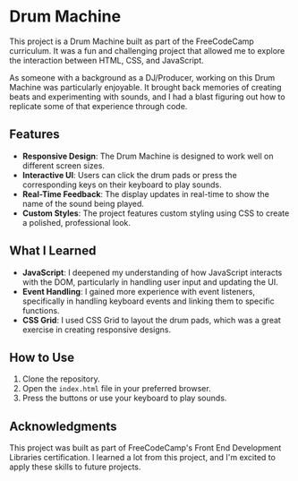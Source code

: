 # Drum Machine

This project is a Drum Machine built as part of the FreeCodeCamp curriculum. It was a fun and challenging project that allowed me to explore the interaction between HTML, CSS, and JavaScript.

As someone with a background as a DJ/Producer, working on this Drum Machine was particularly enjoyable. It brought back memories of creating beats and experimenting with sounds, and I had a blast figuring out how to replicate some of that experience through code.

## Features
- **Responsive Design**: The Drum Machine is designed to work well on different screen sizes.
- **Interactive UI**: Users can click the drum pads or press the corresponding keys on their keyboard to play sounds.
- **Real-Time Feedback**: The display updates in real-time to show the name of the sound being played.
- **Custom Styles**: The project features custom styling using CSS to create a polished, professional look.

## What I Learned
- **JavaScript**: I deepened my understanding of how JavaScript interacts with the DOM, particularly in handling user input and updating the UI.
- **Event Handling**: I gained more experience with event listeners, specifically in handling keyboard events and linking them to specific functions.
- **CSS Grid**: I used CSS Grid to layout the drum pads, which was a great exercise in creating responsive designs.

## How to Use
1. Clone the repository.
2. Open the `index.html` file in your preferred browser.
3. Press the buttons or use your keyboard to play sounds.

## Acknowledgments
This project was built as part of FreeCodeCamp's Front End Development Libraries certification. I learned a lot from this project, and I'm excited to apply these skills to future projects.
